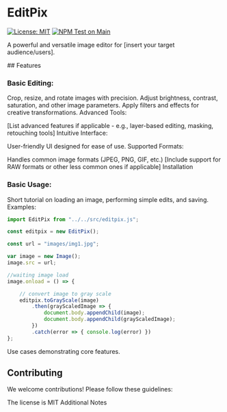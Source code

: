 # EditPix
[![License: MIT](https://img.shields.io/badge/License-MIT-yellow.svg)](https://opensource.org/licenses/MIT)
[![NPM Test on Main](https://github.com/studio-YOLO/editpix/actions/workflows/main.yml/badge.svg)](https://github.com/studio-YOLO/editpix/actions/workflows/main.yml)

A powerful and versatile image editor for [insert your target audience/users].

## Features

### Basic Editing:

Crop, resize, and rotate images with precision.
Adjust brightness, contrast, saturation, and other image parameters.
Apply filters and effects for creative transformations.
Advanced Tools:

[List advanced features if applicable - e.g., layer-based editing, masking, retouching tools]
Intuitive Interface:

User-friendly UI designed for ease of use.
Supported Formats:

Handles common image formats (JPEG, PNG, GIF, etc.)
[Include support for RAW formats or other less common ones if applicable]
Installation

### Basic Usage:

Short tutorial on loading an image, performing simple edits, and saving.
Examples:

```javascript
import EditPix from "../../src/editpix.js";

const editpix = new EditPix();

const url = "images/img1.jpg";

var image = new Image();
image.src = url;

//waiting image load
image.onload = () => {

    // convert image to gray scale
    editpix.toGrayScale(image)
        .then(grayScaledImage => {
            document.body.appendChild(image);
            document.body.appendChild(grayScaledImage);
        })
        .catch(error => { console.log(error) })
};
```
Use cases demonstrating core features.
## Contributing

We welcome contributions! Please follow these guidelines:


The license is MIT
Additional Notes
